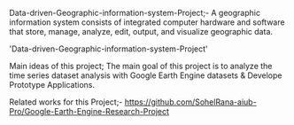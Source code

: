 Data-driven-Geographic-information-system-Project;-
A geographic information system consists of integrated computer hardware and software that store, manage, analyze, edit, output, and visualize geographic data. 

'Data-driven-Geographic-information-system-Project'

 Main ideas of this project; The main goal of this project is to analyze the time series dataset analysis with Google Earth Engine datasets & Develope Prototype Applications.

 Related works for this Project;- https://github.com/SohelRana-aiub-Pro/Google-Earth-Engine-Research-Project


